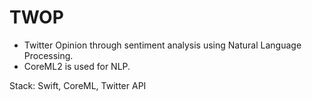 # TWOP
* Twitter Opinion through sentiment analysis using Natural Language Processing. 
* CoreML2 is used for NLP.

Stack: Swift, CoreML, Twitter API
